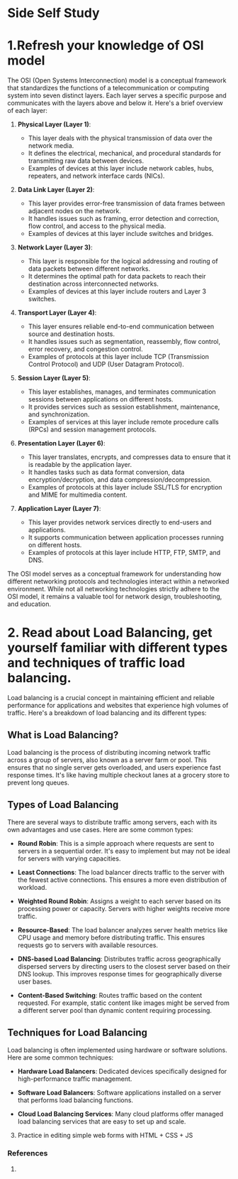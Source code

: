 # Side Self Study

# 1.Refresh your knowledge of OSI model
The OSI (Open Systems Interconnection) model is a conceptual framework that standardizes the functions of a telecommunication or computing system into seven distinct layers. Each layer serves a specific purpose and communicates with the layers above and below it. Here's a brief overview of each layer:

1. **Physical Layer (Layer 1)**:
   - This layer deals with the physical transmission of data over the network media.
   - It defines the electrical, mechanical, and procedural standards for transmitting raw data between devices.
   - Examples of devices at this layer include network cables, hubs, repeaters, and network interface cards (NICs).

2. **Data Link Layer (Layer 2)**:
   - This layer provides error-free transmission of data frames between adjacent nodes on the network.
   - It handles issues such as framing, error detection and correction, flow control, and access to the physical media.
   - Examples of devices at this layer include switches and bridges.

3. **Network Layer (Layer 3)**:
   - This layer is responsible for the logical addressing and routing of data packets between different networks.
   - It determines the optimal path for data packets to reach their destination across interconnected networks.
   - Examples of devices at this layer include routers and Layer 3 switches.

4. **Transport Layer (Layer 4)**:
   - This layer ensures reliable end-to-end communication between source and destination hosts.
   - It handles issues such as segmentation, reassembly, flow control, error recovery, and congestion control.
   - Examples of protocols at this layer include TCP (Transmission Control Protocol) and UDP (User Datagram Protocol).

5. **Session Layer (Layer 5)**:
   - This layer establishes, manages, and terminates communication sessions between applications on different hosts.
   - It provides services such as session establishment, maintenance, and synchronization.
   - Examples of services at this layer include remote procedure calls (RPCs) and session management protocols.

6. **Presentation Layer (Layer 6)**:
   - This layer translates, encrypts, and compresses data to ensure that it is readable by the application layer.
   - It handles tasks such as data format conversion, data encryption/decryption, and data compression/decompression.
   - Examples of protocols at this layer include SSL/TLS for encryption and MIME for multimedia content.

7. **Application Layer (Layer 7)**:
   - This layer provides network services directly to end-users and applications.
   - It supports communication between application processes running on different hosts.
   - Examples of protocols at this layer include HTTP, FTP, SMTP, and DNS.

The OSI model serves as a conceptual framework for understanding how different networking protocols and technologies interact within a networked environment. While not all networking technologies strictly adhere to the OSI model, it remains a valuable tool for network design, troubleshooting, and education.


# 2. Read about Load Balancing, get yourself familiar with different types and techniques of traffic load balancing.
Load balancing is a crucial concept in maintaining efficient and reliable performance for applications and websites that experience high volumes of traffic. Here's a breakdown of load balancing and its different types:

## What is Load Balancing?

Load balancing is the process of distributing incoming network traffic across a group of servers, also known as a server farm or pool. This ensures that no single server gets overloaded, and users experience fast response times. It's like having multiple checkout lanes at a grocery store to prevent long queues.

## Types of Load Balancing

There are several ways to distribute traffic among servers, each with its own advantages and use cases. Here are some common types:

- **Round Robin**: This is a simple approach where requests are sent to servers in a sequential order. It's easy to implement but may not be ideal for servers with varying capacities.

- **Least Connections**: The load balancer directs traffic to the server with the fewest active connections. This ensures a more even distribution of workload.

- **Weighted Round Robin**: Assigns a weight to each server based on its processing power or capacity. Servers with higher weights receive more traffic.

- **Resource-Based**: The load balancer analyzes server health metrics like CPU usage and memory before distributing traffic. This ensures requests go to servers with available resources.

- **DNS-based Load Balancing**: Distributes traffic across geographically dispersed servers by directing users to the closest server based on their DNS lookup. This improves response times for geographically diverse user bases.

- **Content-Based Switching**: Routes traffic based on the content requested. For example, static content like images might be served from a different server pool than dynamic content requiring processing.

## Techniques for Load Balancing

Load balancing is often implemented using hardware or software solutions. Here are some common techniques:

- **Hardware Load Balancers**: Dedicated devices specifically designed for high-performance traffic management.

- **Software Load Balancers**: Software applications installed on a server that performs load balancing functions.

- **Cloud Load Balancing Services**: Many cloud platforms offer managed load balancing services that are easy to set up and scale.


3. Practice in editing simple web forms with HTML + CSS + JS

### References 
1. []()